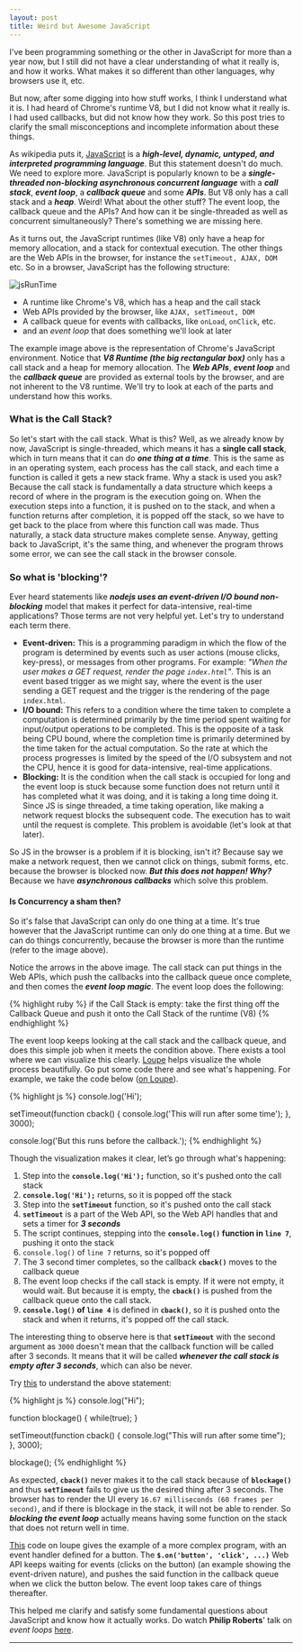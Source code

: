 ```yaml
---
layout: post
title: Weird but Awesome JavaScript
---
```


I've been programming something or the other in JavaScript for more than a year now, but I still did not have a clear understanding of what it really is, and how it works. What makes it so different than other languages, why browsers use it, etc.

But now, after some digging into how stuff works, I think I understand what it is. I had heard of Chrome's runtime V8, but I did not know what it really is. I had used callbacks, but did not know how they work. So this post tries to clarify the small misconceptions and incomplete information about these things.

As wikipedia puts it, [JavaScript](https://en.wikipedia.org/wiki/JavaScript) is a **_high-level, dynamic, untyped, and interpreted programming language_**. But this statement doesn't do much. We need to explore more. JavaScript is popularly known to be a **_single-threaded non-blocking asynchronous concurrent language_** with a **_call stack_**, **_event loop_**, a **_callback queue_** and some **_APIs_**. But V8 only has a call stack and a **_heap_**. Weird! What about the other stuff? The event loop, the callback queue and the APIs? And how can it be single-threaded as well as concurrent simultaneously? There's something we are missing here.

As it turns out, the JavaScript runtimes (like V8) only have a heap for memory allocation, and a stack for contextual execution. The other things are the Web APIs in the browser, for instance the `setTimeout, AJAX, DOM` etc. So in a browser, JavaScript has the following structure:

![jsRunTime]({{site.baseurl}}/images/weird-awesome-javascript/chrome.png)

- A runtime like Chrome's V8, which has a heap and the call stack
- Web APIs provided by the browser, like `AJAX, setTimeout, DOM`
- A callback queue for events with callbacks, like `onLoad`, `onClick`, etc.
- and an *event loop* that does something we'll look at later

The example image above is the representation of Chrome's JavaScript environment. Notice that **_V8 Runtime (the big rectangular box)_** only has a call stack and a heap for memory allocation. The **_Web APIs_**, **_event loop_** and the **_callback queue_** are provided as external tools by the browser, and are not inherent to the V8 runtime. We'll try to look at each of the parts and understand how this works.

### What is the Call Stack?
So let's start with the call stack. What is this? Well, as we already know by now, JavaScript is single-threaded, which means it has a **single call stack**, which in turn means that it can do **_one thing at a time_**. This is the same as in an operating system, each process has the call stack, and each time a function is called it gets a new stack frame. Why a stack is used you ask? Because the call stack is fundamentally a data structure which keeps a record of where in the program is the execution going on. When the execution steps into a function, it is pushed on to the stack, and when a function returns after completion, it is popped off the stack, so we have to get back to the place from where this function call was made. Thus naturally, a stack data structure makes complete sense. Anyway, getting back to JavaScript, it's the same thing, and whenever the program throws some error, we can see the call stack in the browser console.

### So what is 'blocking'?
Ever heard statements like **_nodejs uses an event-driven I/O bound non-blocking_** model that makes it perfect for data-intensive, real-time applications? Those terms are not very helpful yet. Let's try to understand each term there.

- **Event-driven:** This is a programming paradigm in which the flow of the program is determined by events such as user actions (mouse clicks, key-press), or messages from other programs. For example: *"When the user makes a GET request, render the page `index.html`"*. This is an event based trigger as we might say, where the event is the user sending a GET request and the trigger is the rendering of the page `index.html`.
- **I/O bound:** This refers to a condition where the time taken to complete a computation is determined primarily by the time period spent waiting for input/output operations to be completed. This is the opposite of a task being CPU bound, where the completion time is primarily determined by the time taken for the actual computation. So the rate at which the process progresses is limited by the speed of the I/O subsystem and not the CPU, hence it is good for data-intensive, real-time applications.
- **Blocking:** It is the condition when the call stack is occupied for long and the event loop is stuck because some function does not return until it has completed what it was doing, and it is taking a long time doing it. Since JS is singe threaded, a time taking operation, like making a network request blocks the subsequent code. The execution has to wait until the request is complete. This problem is avoidable (let's look at that later).

So JS in the browser is a problem if it is blocking, isn't it? Because say we make a network request, then we cannot click on things, submit forms, etc. because the browser is blocked now. **_But this does not happen! Why?_** Because we have **_asynchronous callbacks_** which solve this problem.

#### Is Concurrency a sham then?
So it's false that JavaScript can only do one thing at a time. It's true however that the JavaScript runtime can only do one thing at a time. But we can do things concurrently, because the browser is more than the runtime (refer to the image above).

Notice the arrows in the above image. The call stack can put things in the Web APIs, which push the callbacks into the callback queue once complete, and then comes the **_event loop magic_**. The event loop does the following:

{% highlight ruby %}
if the Call Stack is empty:
    take the first thing off the Callback Queue and
    push it onto the Call Stack of the runtime (V8)
{% endhighlight %}

The event loop keeps looking at the call stack and the callback queue, and does this simple job when it meets the condition above. There exists a tool where we can visualize this clearly. [Loupe](http://latentflip.com/loupe) helps visualize the whole process beautifully. Go put some code there and see what's happening. For example, we take the code below ([on Loupe](http://latentflip.com/loupe/?code=Y29uc29sZS5sb2coJ0hpJyk7CgpzZXRUaW1lb3V0KGZ1bmN0aW9uIGNiYWNrKCkgewogICAgY29uc29sZS5sb2coJ1RoaXMgd2lsbCBydW4gYWZ0ZXIgc29tZSB0aW1lJyk7Cn0sIDMwMDApOwogCmNvbnNvbGUubG9nKCdCdXQgdGhpcyBydW5zIGJlZm9yZSB0aGUgY2FsbGJhY2suJyk7!!!)).

{% highlight js %}
console.log('Hi');

setTimeout(function cback() {
    console.log('This will run after some time');
}, 3000);

console.log('But this runs before the callback.');
{% endhighlight %}

Though the visualization makes it clear, let’s go through what's happening:

1. Step into the **`console.log('Hi');`** function, so it's pushed onto the call stack
1. **`console.log('Hi');`** returns, so it is popped off the stack
1. Step into the **`setTimeout`** function, so it's pushed onto the call stack
1. **`setTimeout`** is a part of the Web API, so the Web API handles that and sets a timer for **_3 seconds_**
1. The script continues, stepping into the **`console.log()` function in `line 7`**, pushing it onto the stack
1. `console.log()` of `line 7` returns, so it's popped off
1. The 3 second timer completes, so the callback **`cback()`** moves to the callback queue
1. The event loop checks if the call stack is empty. If it were not empty, it would wait. But because it is empty, the **`cback()`** is pushed from the callback queue onto the call stack.
1. **`console.log()` of `line 4`** is defined in **`cback()`**, so it is pushed onto the stack and when it returns, it's popped off the call stack.

The interesting thing to observe here is that **`setTimeout`** with the second argument as `3000` doesn't mean that the callback function will be called after 3 seconds. It means that it will be called **_whenever the call stack is empty after 3 seconds_**, which can also be never.

Try [this](http://latentflip.com/loupe/?code=Y29uc29sZS5sb2coJ0hpJyk7CgpmdW5jdGlvbiBibG9ja2FnZSgpIHsKICAgIHdoaWxlKHRydWUpOwp9CgpzZXRUaW1lb3V0KGZ1bmN0aW9uIGNiYWNrKCkgewogICAgY29uc29sZS5sb2coJ1RoaXMgd2lsbCBydW4gYWZ0ZXIgc29tZSB0aW1lJyk7Cn0sIDMwMDApOwoKYmxvY2thZ2UoKTs%3D!!!) to understand the above statement:

{% highlight js %}
console.log("Hi");

function blockage() {
    while(true);
}

setTimeout(function cback() {
    console.log("This will run after some time");
}, 3000);

blockage();
{% endhighlight %}

As expected, **`cback()`** never makes it to the call stack because of **`blockage()`** and thus **`setTimeout`** fails to give us the desired thing after 3 seconds. The browser has to render the UI every `16.67 milliseconds (60 frames per second)`, and if there is blockage in the stack, it will not be able to render. So **_blocking the event loop_** actually means having some function on the stack that does not return well in time.

[This](http://latentflip.com/loupe/?code=JC5vbignYnV0dG9uJywgJ2NsaWNrJywgZnVuY3Rpb24gb25DbGljaygpIHsKICAgIHNldFRpbWVvdXQoZnVuY3Rpb24gdGltZXIoKSB7CiAgICAgICAgY29uc29sZS5sb2coJ1lvdSBjbGlja2VkIHRoZSBidXR0b24hJyk7ICAgIAogICAgfSwgMjAwMCk7Cn0pOwoKY29uc29sZS5sb2coIkhpISIpOwoKc2V0VGltZW91dChmdW5jdGlvbiB0aW1lb3V0KCkgewogICAgY29uc29sZS5sb2coIkNsaWNrIHRoZSBidXR0b24hIik7Cn0sIDUwMDApOwoKY29uc29sZS5sb2coIldlbGNvbWUgdG8gbG91cGUuIik7!!!PGJ1dHRvbj5DbGljayBtZSE8L2J1dHRvbj4%3D) code on loupe gives the example of a more complex program, with an event handler defined for a button. The **`$.on('button', 'click', ...)`** Web API keeps waiting for events (clicks on the button) (an example showing the event-driven nature), and pushes the said function in the callback queue when we click the button below. The event loop takes care of things thereafter.

This helped me clarify and satisfy some fundamental questions about JavaScript and know how it actually works. Do watch **Philip Roberts**' talk on *event loops* [here](https://www.youtube.com/watch?v=8aGhZQkoFbQ).

---